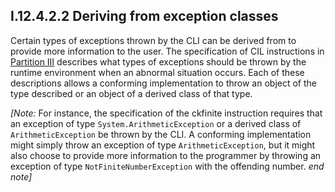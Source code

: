 ## I.12.4.2.2 Deriving from exception classes

Certain types of exceptions thrown by the CLI can be derived from to provide more information to the user. The specification of CIL instructions in [Partition III](#todo-missing-hyperlink) describes what types of exceptions should be thrown by the runtime environment when an abnormal situation occurs. Each of these descriptions allows a conforming implementation to throw an object of the type described or an object of a derived class of that type.

_[Note:_ For instance, the specification of the ckfinite instruction requires that an exception of type `System.ArithmeticException` or a derived class of `ArithmeticException` be thrown by the CLI. A conforming implementation might simply throw an exception of type `ArithmeticException`, but it might also choose to provide more information to the programmer by throwing an exception of type `NotFiniteNumberException` with the offending number. _end note]_
